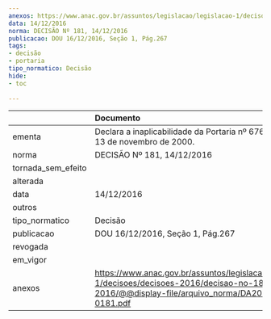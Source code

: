 ```yaml
---
anexos: https://www.anac.gov.br/assuntos/legislacao/legislacao-1/decisoes/decisoes-2016/decisao-no-181-14-12-2016/@@display-file/arquivo_norma/DA2016-0181.pdf
data: 14/12/2016
norma: DECISÃO Nº 181, 14/12/2016
publicacao: DOU 16/12/2016, Seção 1, Pág.267
tags:
- decisão
- portaria
tipo_normatico: Decisão
hide: 
- toc 
 
---
```


|                    | Documento                                                                                                                                              |
|:-------------------|:-------------------------------------------------------------------------------------------------------------------------------------------------------|
| ementa             | Declara a inaplicabilidade da Portaria nº 676/GC-5, de 13 de novembro de 2000.                                                                         |
| norma              | DECISÃO Nº 181, 14/12/2016                                                                                                                             |
| tornada_sem_efeito |                                                                                                                                                        |
| alterada           |                                                                                                                                                        |
| data               | 14/12/2016                                                                                                                                             |
| outros             |                                                                                                                                                        |
| tipo_normatico     | Decisão                                                                                                                                                |
| publicacao         | DOU 16/12/2016, Seção 1, Pág.267                                                                                                                       |
| revogada           |                                                                                                                                                        |
| em_vigor           |                                                                                                                                                        |
| anexos             | https://www.anac.gov.br/assuntos/legislacao/legislacao-1/decisoes/decisoes-2016/decisao-no-181-14-12-2016/@@display-file/arquivo_norma/DA2016-0181.pdf |